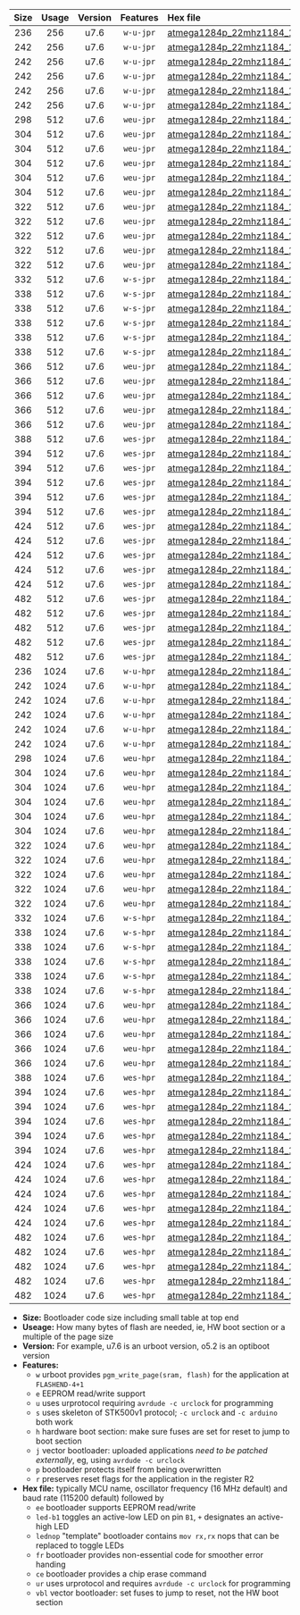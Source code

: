 |Size|Usage|Version|Features|Hex file|
|:-:|:-:|:-:|:-:|:--|
|236|256|u7.6|`w-u-jpr`|[atmega1284p_22mhz1184_19200bps_ur_vbl.hex](https://raw.githubusercontent.com/stefanrueger/urboot/main/bootloaders/atmega1284p/fcpu_22mhz1184/19200_bps/atmega1284p_22mhz1184_19200bps_ur_vbl.hex)|
|242|256|u7.6|`w-u-jpr`|[atmega1284p_22mhz1184_19200bps_led+b5_ur_vbl.hex](https://raw.githubusercontent.com/stefanrueger/urboot/main/bootloaders/atmega1284p/fcpu_22mhz1184/19200_bps/atmega1284p_22mhz1184_19200bps_led+b5_ur_vbl.hex)|
|242|256|u7.6|`w-u-jpr`|[atmega1284p_22mhz1184_19200bps_led+b7_ur_vbl.hex](https://raw.githubusercontent.com/stefanrueger/urboot/main/bootloaders/atmega1284p/fcpu_22mhz1184/19200_bps/atmega1284p_22mhz1184_19200bps_led+b7_ur_vbl.hex)|
|242|256|u7.6|`w-u-jpr`|[atmega1284p_22mhz1184_19200bps_led+c7_ur_vbl.hex](https://raw.githubusercontent.com/stefanrueger/urboot/main/bootloaders/atmega1284p/fcpu_22mhz1184/19200_bps/atmega1284p_22mhz1184_19200bps_led+c7_ur_vbl.hex)|
|242|256|u7.6|`w-u-jpr`|[atmega1284p_22mhz1184_19200bps_led+d7_ur_vbl.hex](https://raw.githubusercontent.com/stefanrueger/urboot/main/bootloaders/atmega1284p/fcpu_22mhz1184/19200_bps/atmega1284p_22mhz1184_19200bps_led+d7_ur_vbl.hex)|
|242|256|u7.6|`w-u-jpr`|[atmega1284p_22mhz1184_19200bps_lednop_ur_vbl.hex](https://raw.githubusercontent.com/stefanrueger/urboot/main/bootloaders/atmega1284p/fcpu_22mhz1184/19200_bps/atmega1284p_22mhz1184_19200bps_lednop_ur_vbl.hex)|
|298|512|u7.6|`weu-jpr`|[atmega1284p_22mhz1184_19200bps_ee_ur_vbl.hex](https://raw.githubusercontent.com/stefanrueger/urboot/main/bootloaders/atmega1284p/fcpu_22mhz1184/19200_bps/atmega1284p_22mhz1184_19200bps_ee_ur_vbl.hex)|
|304|512|u7.6|`weu-jpr`|[atmega1284p_22mhz1184_19200bps_ee_led+b5_ur_vbl.hex](https://raw.githubusercontent.com/stefanrueger/urboot/main/bootloaders/atmega1284p/fcpu_22mhz1184/19200_bps/atmega1284p_22mhz1184_19200bps_ee_led+b5_ur_vbl.hex)|
|304|512|u7.6|`weu-jpr`|[atmega1284p_22mhz1184_19200bps_ee_led+b7_ur_vbl.hex](https://raw.githubusercontent.com/stefanrueger/urboot/main/bootloaders/atmega1284p/fcpu_22mhz1184/19200_bps/atmega1284p_22mhz1184_19200bps_ee_led+b7_ur_vbl.hex)|
|304|512|u7.6|`weu-jpr`|[atmega1284p_22mhz1184_19200bps_ee_led+c7_ur_vbl.hex](https://raw.githubusercontent.com/stefanrueger/urboot/main/bootloaders/atmega1284p/fcpu_22mhz1184/19200_bps/atmega1284p_22mhz1184_19200bps_ee_led+c7_ur_vbl.hex)|
|304|512|u7.6|`weu-jpr`|[atmega1284p_22mhz1184_19200bps_ee_led+d7_ur_vbl.hex](https://raw.githubusercontent.com/stefanrueger/urboot/main/bootloaders/atmega1284p/fcpu_22mhz1184/19200_bps/atmega1284p_22mhz1184_19200bps_ee_led+d7_ur_vbl.hex)|
|304|512|u7.6|`weu-jpr`|[atmega1284p_22mhz1184_19200bps_ee_lednop_ur_vbl.hex](https://raw.githubusercontent.com/stefanrueger/urboot/main/bootloaders/atmega1284p/fcpu_22mhz1184/19200_bps/atmega1284p_22mhz1184_19200bps_ee_lednop_ur_vbl.hex)|
|322|512|u7.6|`weu-jpr`|[atmega1284p_22mhz1184_19200bps_ee_led+b5_fr_ur_vbl.hex](https://raw.githubusercontent.com/stefanrueger/urboot/main/bootloaders/atmega1284p/fcpu_22mhz1184/19200_bps/atmega1284p_22mhz1184_19200bps_ee_led+b5_fr_ur_vbl.hex)|
|322|512|u7.6|`weu-jpr`|[atmega1284p_22mhz1184_19200bps_ee_led+b7_fr_ur_vbl.hex](https://raw.githubusercontent.com/stefanrueger/urboot/main/bootloaders/atmega1284p/fcpu_22mhz1184/19200_bps/atmega1284p_22mhz1184_19200bps_ee_led+b7_fr_ur_vbl.hex)|
|322|512|u7.6|`weu-jpr`|[atmega1284p_22mhz1184_19200bps_ee_led+c7_fr_ur_vbl.hex](https://raw.githubusercontent.com/stefanrueger/urboot/main/bootloaders/atmega1284p/fcpu_22mhz1184/19200_bps/atmega1284p_22mhz1184_19200bps_ee_led+c7_fr_ur_vbl.hex)|
|322|512|u7.6|`weu-jpr`|[atmega1284p_22mhz1184_19200bps_ee_led+d7_fr_ur_vbl.hex](https://raw.githubusercontent.com/stefanrueger/urboot/main/bootloaders/atmega1284p/fcpu_22mhz1184/19200_bps/atmega1284p_22mhz1184_19200bps_ee_led+d7_fr_ur_vbl.hex)|
|322|512|u7.6|`weu-jpr`|[atmega1284p_22mhz1184_19200bps_ee_lednop_fr_ur_vbl.hex](https://raw.githubusercontent.com/stefanrueger/urboot/main/bootloaders/atmega1284p/fcpu_22mhz1184/19200_bps/atmega1284p_22mhz1184_19200bps_ee_lednop_fr_ur_vbl.hex)|
|332|512|u7.6|`w-s-jpr`|[atmega1284p_22mhz1184_19200bps_vbl.hex](https://raw.githubusercontent.com/stefanrueger/urboot/main/bootloaders/atmega1284p/fcpu_22mhz1184/19200_bps/atmega1284p_22mhz1184_19200bps_vbl.hex)|
|338|512|u7.6|`w-s-jpr`|[atmega1284p_22mhz1184_19200bps_led+b5_vbl.hex](https://raw.githubusercontent.com/stefanrueger/urboot/main/bootloaders/atmega1284p/fcpu_22mhz1184/19200_bps/atmega1284p_22mhz1184_19200bps_led+b5_vbl.hex)|
|338|512|u7.6|`w-s-jpr`|[atmega1284p_22mhz1184_19200bps_led+b7_vbl.hex](https://raw.githubusercontent.com/stefanrueger/urboot/main/bootloaders/atmega1284p/fcpu_22mhz1184/19200_bps/atmega1284p_22mhz1184_19200bps_led+b7_vbl.hex)|
|338|512|u7.6|`w-s-jpr`|[atmega1284p_22mhz1184_19200bps_led+c7_vbl.hex](https://raw.githubusercontent.com/stefanrueger/urboot/main/bootloaders/atmega1284p/fcpu_22mhz1184/19200_bps/atmega1284p_22mhz1184_19200bps_led+c7_vbl.hex)|
|338|512|u7.6|`w-s-jpr`|[atmega1284p_22mhz1184_19200bps_led+d7_vbl.hex](https://raw.githubusercontent.com/stefanrueger/urboot/main/bootloaders/atmega1284p/fcpu_22mhz1184/19200_bps/atmega1284p_22mhz1184_19200bps_led+d7_vbl.hex)|
|338|512|u7.6|`w-s-jpr`|[atmega1284p_22mhz1184_19200bps_lednop_vbl.hex](https://raw.githubusercontent.com/stefanrueger/urboot/main/bootloaders/atmega1284p/fcpu_22mhz1184/19200_bps/atmega1284p_22mhz1184_19200bps_lednop_vbl.hex)|
|366|512|u7.6|`weu-jpr`|[atmega1284p_22mhz1184_19200bps_ee_led+b5_fr_ce_ur_vbl.hex](https://raw.githubusercontent.com/stefanrueger/urboot/main/bootloaders/atmega1284p/fcpu_22mhz1184/19200_bps/atmega1284p_22mhz1184_19200bps_ee_led+b5_fr_ce_ur_vbl.hex)|
|366|512|u7.6|`weu-jpr`|[atmega1284p_22mhz1184_19200bps_ee_led+b7_fr_ce_ur_vbl.hex](https://raw.githubusercontent.com/stefanrueger/urboot/main/bootloaders/atmega1284p/fcpu_22mhz1184/19200_bps/atmega1284p_22mhz1184_19200bps_ee_led+b7_fr_ce_ur_vbl.hex)|
|366|512|u7.6|`weu-jpr`|[atmega1284p_22mhz1184_19200bps_ee_led+c7_fr_ce_ur_vbl.hex](https://raw.githubusercontent.com/stefanrueger/urboot/main/bootloaders/atmega1284p/fcpu_22mhz1184/19200_bps/atmega1284p_22mhz1184_19200bps_ee_led+c7_fr_ce_ur_vbl.hex)|
|366|512|u7.6|`weu-jpr`|[atmega1284p_22mhz1184_19200bps_ee_led+d7_fr_ce_ur_vbl.hex](https://raw.githubusercontent.com/stefanrueger/urboot/main/bootloaders/atmega1284p/fcpu_22mhz1184/19200_bps/atmega1284p_22mhz1184_19200bps_ee_led+d7_fr_ce_ur_vbl.hex)|
|366|512|u7.6|`weu-jpr`|[atmega1284p_22mhz1184_19200bps_ee_lednop_fr_ce_ur_vbl.hex](https://raw.githubusercontent.com/stefanrueger/urboot/main/bootloaders/atmega1284p/fcpu_22mhz1184/19200_bps/atmega1284p_22mhz1184_19200bps_ee_lednop_fr_ce_ur_vbl.hex)|
|388|512|u7.6|`wes-jpr`|[atmega1284p_22mhz1184_19200bps_ee_vbl.hex](https://raw.githubusercontent.com/stefanrueger/urboot/main/bootloaders/atmega1284p/fcpu_22mhz1184/19200_bps/atmega1284p_22mhz1184_19200bps_ee_vbl.hex)|
|394|512|u7.6|`wes-jpr`|[atmega1284p_22mhz1184_19200bps_ee_led+b5_vbl.hex](https://raw.githubusercontent.com/stefanrueger/urboot/main/bootloaders/atmega1284p/fcpu_22mhz1184/19200_bps/atmega1284p_22mhz1184_19200bps_ee_led+b5_vbl.hex)|
|394|512|u7.6|`wes-jpr`|[atmega1284p_22mhz1184_19200bps_ee_led+b7_vbl.hex](https://raw.githubusercontent.com/stefanrueger/urboot/main/bootloaders/atmega1284p/fcpu_22mhz1184/19200_bps/atmega1284p_22mhz1184_19200bps_ee_led+b7_vbl.hex)|
|394|512|u7.6|`wes-jpr`|[atmega1284p_22mhz1184_19200bps_ee_led+c7_vbl.hex](https://raw.githubusercontent.com/stefanrueger/urboot/main/bootloaders/atmega1284p/fcpu_22mhz1184/19200_bps/atmega1284p_22mhz1184_19200bps_ee_led+c7_vbl.hex)|
|394|512|u7.6|`wes-jpr`|[atmega1284p_22mhz1184_19200bps_ee_led+d7_vbl.hex](https://raw.githubusercontent.com/stefanrueger/urboot/main/bootloaders/atmega1284p/fcpu_22mhz1184/19200_bps/atmega1284p_22mhz1184_19200bps_ee_led+d7_vbl.hex)|
|394|512|u7.6|`wes-jpr`|[atmega1284p_22mhz1184_19200bps_ee_lednop_vbl.hex](https://raw.githubusercontent.com/stefanrueger/urboot/main/bootloaders/atmega1284p/fcpu_22mhz1184/19200_bps/atmega1284p_22mhz1184_19200bps_ee_lednop_vbl.hex)|
|424|512|u7.6|`wes-jpr`|[atmega1284p_22mhz1184_19200bps_ee_led+b5_fr_vbl.hex](https://raw.githubusercontent.com/stefanrueger/urboot/main/bootloaders/atmega1284p/fcpu_22mhz1184/19200_bps/atmega1284p_22mhz1184_19200bps_ee_led+b5_fr_vbl.hex)|
|424|512|u7.6|`wes-jpr`|[atmega1284p_22mhz1184_19200bps_ee_led+b7_fr_vbl.hex](https://raw.githubusercontent.com/stefanrueger/urboot/main/bootloaders/atmega1284p/fcpu_22mhz1184/19200_bps/atmega1284p_22mhz1184_19200bps_ee_led+b7_fr_vbl.hex)|
|424|512|u7.6|`wes-jpr`|[atmega1284p_22mhz1184_19200bps_ee_led+c7_fr_vbl.hex](https://raw.githubusercontent.com/stefanrueger/urboot/main/bootloaders/atmega1284p/fcpu_22mhz1184/19200_bps/atmega1284p_22mhz1184_19200bps_ee_led+c7_fr_vbl.hex)|
|424|512|u7.6|`wes-jpr`|[atmega1284p_22mhz1184_19200bps_ee_led+d7_fr_vbl.hex](https://raw.githubusercontent.com/stefanrueger/urboot/main/bootloaders/atmega1284p/fcpu_22mhz1184/19200_bps/atmega1284p_22mhz1184_19200bps_ee_led+d7_fr_vbl.hex)|
|424|512|u7.6|`wes-jpr`|[atmega1284p_22mhz1184_19200bps_ee_lednop_fr_vbl.hex](https://raw.githubusercontent.com/stefanrueger/urboot/main/bootloaders/atmega1284p/fcpu_22mhz1184/19200_bps/atmega1284p_22mhz1184_19200bps_ee_lednop_fr_vbl.hex)|
|482|512|u7.6|`wes-jpr`|[atmega1284p_22mhz1184_19200bps_ee_led+b5_fr_ce_vbl.hex](https://raw.githubusercontent.com/stefanrueger/urboot/main/bootloaders/atmega1284p/fcpu_22mhz1184/19200_bps/atmega1284p_22mhz1184_19200bps_ee_led+b5_fr_ce_vbl.hex)|
|482|512|u7.6|`wes-jpr`|[atmega1284p_22mhz1184_19200bps_ee_led+b7_fr_ce_vbl.hex](https://raw.githubusercontent.com/stefanrueger/urboot/main/bootloaders/atmega1284p/fcpu_22mhz1184/19200_bps/atmega1284p_22mhz1184_19200bps_ee_led+b7_fr_ce_vbl.hex)|
|482|512|u7.6|`wes-jpr`|[atmega1284p_22mhz1184_19200bps_ee_led+c7_fr_ce_vbl.hex](https://raw.githubusercontent.com/stefanrueger/urboot/main/bootloaders/atmega1284p/fcpu_22mhz1184/19200_bps/atmega1284p_22mhz1184_19200bps_ee_led+c7_fr_ce_vbl.hex)|
|482|512|u7.6|`wes-jpr`|[atmega1284p_22mhz1184_19200bps_ee_led+d7_fr_ce_vbl.hex](https://raw.githubusercontent.com/stefanrueger/urboot/main/bootloaders/atmega1284p/fcpu_22mhz1184/19200_bps/atmega1284p_22mhz1184_19200bps_ee_led+d7_fr_ce_vbl.hex)|
|482|512|u7.6|`wes-jpr`|[atmega1284p_22mhz1184_19200bps_ee_lednop_fr_ce_vbl.hex](https://raw.githubusercontent.com/stefanrueger/urboot/main/bootloaders/atmega1284p/fcpu_22mhz1184/19200_bps/atmega1284p_22mhz1184_19200bps_ee_lednop_fr_ce_vbl.hex)|
|236|1024|u7.6|`w-u-hpr`|[atmega1284p_22mhz1184_19200bps_ur.hex](https://raw.githubusercontent.com/stefanrueger/urboot/main/bootloaders/atmega1284p/fcpu_22mhz1184/19200_bps/atmega1284p_22mhz1184_19200bps_ur.hex)|
|242|1024|u7.6|`w-u-hpr`|[atmega1284p_22mhz1184_19200bps_led+b5_ur.hex](https://raw.githubusercontent.com/stefanrueger/urboot/main/bootloaders/atmega1284p/fcpu_22mhz1184/19200_bps/atmega1284p_22mhz1184_19200bps_led+b5_ur.hex)|
|242|1024|u7.6|`w-u-hpr`|[atmega1284p_22mhz1184_19200bps_led+b7_ur.hex](https://raw.githubusercontent.com/stefanrueger/urboot/main/bootloaders/atmega1284p/fcpu_22mhz1184/19200_bps/atmega1284p_22mhz1184_19200bps_led+b7_ur.hex)|
|242|1024|u7.6|`w-u-hpr`|[atmega1284p_22mhz1184_19200bps_led+c7_ur.hex](https://raw.githubusercontent.com/stefanrueger/urboot/main/bootloaders/atmega1284p/fcpu_22mhz1184/19200_bps/atmega1284p_22mhz1184_19200bps_led+c7_ur.hex)|
|242|1024|u7.6|`w-u-hpr`|[atmega1284p_22mhz1184_19200bps_led+d7_ur.hex](https://raw.githubusercontent.com/stefanrueger/urboot/main/bootloaders/atmega1284p/fcpu_22mhz1184/19200_bps/atmega1284p_22mhz1184_19200bps_led+d7_ur.hex)|
|242|1024|u7.6|`w-u-hpr`|[atmega1284p_22mhz1184_19200bps_lednop_ur.hex](https://raw.githubusercontent.com/stefanrueger/urboot/main/bootloaders/atmega1284p/fcpu_22mhz1184/19200_bps/atmega1284p_22mhz1184_19200bps_lednop_ur.hex)|
|298|1024|u7.6|`weu-hpr`|[atmega1284p_22mhz1184_19200bps_ee_ur.hex](https://raw.githubusercontent.com/stefanrueger/urboot/main/bootloaders/atmega1284p/fcpu_22mhz1184/19200_bps/atmega1284p_22mhz1184_19200bps_ee_ur.hex)|
|304|1024|u7.6|`weu-hpr`|[atmega1284p_22mhz1184_19200bps_ee_led+b5_ur.hex](https://raw.githubusercontent.com/stefanrueger/urboot/main/bootloaders/atmega1284p/fcpu_22mhz1184/19200_bps/atmega1284p_22mhz1184_19200bps_ee_led+b5_ur.hex)|
|304|1024|u7.6|`weu-hpr`|[atmega1284p_22mhz1184_19200bps_ee_led+b7_ur.hex](https://raw.githubusercontent.com/stefanrueger/urboot/main/bootloaders/atmega1284p/fcpu_22mhz1184/19200_bps/atmega1284p_22mhz1184_19200bps_ee_led+b7_ur.hex)|
|304|1024|u7.6|`weu-hpr`|[atmega1284p_22mhz1184_19200bps_ee_led+c7_ur.hex](https://raw.githubusercontent.com/stefanrueger/urboot/main/bootloaders/atmega1284p/fcpu_22mhz1184/19200_bps/atmega1284p_22mhz1184_19200bps_ee_led+c7_ur.hex)|
|304|1024|u7.6|`weu-hpr`|[atmega1284p_22mhz1184_19200bps_ee_led+d7_ur.hex](https://raw.githubusercontent.com/stefanrueger/urboot/main/bootloaders/atmega1284p/fcpu_22mhz1184/19200_bps/atmega1284p_22mhz1184_19200bps_ee_led+d7_ur.hex)|
|304|1024|u7.6|`weu-hpr`|[atmega1284p_22mhz1184_19200bps_ee_lednop_ur.hex](https://raw.githubusercontent.com/stefanrueger/urboot/main/bootloaders/atmega1284p/fcpu_22mhz1184/19200_bps/atmega1284p_22mhz1184_19200bps_ee_lednop_ur.hex)|
|322|1024|u7.6|`weu-hpr`|[atmega1284p_22mhz1184_19200bps_ee_led+b5_fr_ur.hex](https://raw.githubusercontent.com/stefanrueger/urboot/main/bootloaders/atmega1284p/fcpu_22mhz1184/19200_bps/atmega1284p_22mhz1184_19200bps_ee_led+b5_fr_ur.hex)|
|322|1024|u7.6|`weu-hpr`|[atmega1284p_22mhz1184_19200bps_ee_led+b7_fr_ur.hex](https://raw.githubusercontent.com/stefanrueger/urboot/main/bootloaders/atmega1284p/fcpu_22mhz1184/19200_bps/atmega1284p_22mhz1184_19200bps_ee_led+b7_fr_ur.hex)|
|322|1024|u7.6|`weu-hpr`|[atmega1284p_22mhz1184_19200bps_ee_led+c7_fr_ur.hex](https://raw.githubusercontent.com/stefanrueger/urboot/main/bootloaders/atmega1284p/fcpu_22mhz1184/19200_bps/atmega1284p_22mhz1184_19200bps_ee_led+c7_fr_ur.hex)|
|322|1024|u7.6|`weu-hpr`|[atmega1284p_22mhz1184_19200bps_ee_led+d7_fr_ur.hex](https://raw.githubusercontent.com/stefanrueger/urboot/main/bootloaders/atmega1284p/fcpu_22mhz1184/19200_bps/atmega1284p_22mhz1184_19200bps_ee_led+d7_fr_ur.hex)|
|322|1024|u7.6|`weu-hpr`|[atmega1284p_22mhz1184_19200bps_ee_lednop_fr_ur.hex](https://raw.githubusercontent.com/stefanrueger/urboot/main/bootloaders/atmega1284p/fcpu_22mhz1184/19200_bps/atmega1284p_22mhz1184_19200bps_ee_lednop_fr_ur.hex)|
|332|1024|u7.6|`w-s-hpr`|[atmega1284p_22mhz1184_19200bps.hex](https://raw.githubusercontent.com/stefanrueger/urboot/main/bootloaders/atmega1284p/fcpu_22mhz1184/19200_bps/atmega1284p_22mhz1184_19200bps.hex)|
|338|1024|u7.6|`w-s-hpr`|[atmega1284p_22mhz1184_19200bps_led+b5.hex](https://raw.githubusercontent.com/stefanrueger/urboot/main/bootloaders/atmega1284p/fcpu_22mhz1184/19200_bps/atmega1284p_22mhz1184_19200bps_led+b5.hex)|
|338|1024|u7.6|`w-s-hpr`|[atmega1284p_22mhz1184_19200bps_led+b7.hex](https://raw.githubusercontent.com/stefanrueger/urboot/main/bootloaders/atmega1284p/fcpu_22mhz1184/19200_bps/atmega1284p_22mhz1184_19200bps_led+b7.hex)|
|338|1024|u7.6|`w-s-hpr`|[atmega1284p_22mhz1184_19200bps_led+c7.hex](https://raw.githubusercontent.com/stefanrueger/urboot/main/bootloaders/atmega1284p/fcpu_22mhz1184/19200_bps/atmega1284p_22mhz1184_19200bps_led+c7.hex)|
|338|1024|u7.6|`w-s-hpr`|[atmega1284p_22mhz1184_19200bps_led+d7.hex](https://raw.githubusercontent.com/stefanrueger/urboot/main/bootloaders/atmega1284p/fcpu_22mhz1184/19200_bps/atmega1284p_22mhz1184_19200bps_led+d7.hex)|
|338|1024|u7.6|`w-s-hpr`|[atmega1284p_22mhz1184_19200bps_lednop.hex](https://raw.githubusercontent.com/stefanrueger/urboot/main/bootloaders/atmega1284p/fcpu_22mhz1184/19200_bps/atmega1284p_22mhz1184_19200bps_lednop.hex)|
|366|1024|u7.6|`weu-hpr`|[atmega1284p_22mhz1184_19200bps_ee_led+b5_fr_ce_ur.hex](https://raw.githubusercontent.com/stefanrueger/urboot/main/bootloaders/atmega1284p/fcpu_22mhz1184/19200_bps/atmega1284p_22mhz1184_19200bps_ee_led+b5_fr_ce_ur.hex)|
|366|1024|u7.6|`weu-hpr`|[atmega1284p_22mhz1184_19200bps_ee_led+b7_fr_ce_ur.hex](https://raw.githubusercontent.com/stefanrueger/urboot/main/bootloaders/atmega1284p/fcpu_22mhz1184/19200_bps/atmega1284p_22mhz1184_19200bps_ee_led+b7_fr_ce_ur.hex)|
|366|1024|u7.6|`weu-hpr`|[atmega1284p_22mhz1184_19200bps_ee_led+c7_fr_ce_ur.hex](https://raw.githubusercontent.com/stefanrueger/urboot/main/bootloaders/atmega1284p/fcpu_22mhz1184/19200_bps/atmega1284p_22mhz1184_19200bps_ee_led+c7_fr_ce_ur.hex)|
|366|1024|u7.6|`weu-hpr`|[atmega1284p_22mhz1184_19200bps_ee_led+d7_fr_ce_ur.hex](https://raw.githubusercontent.com/stefanrueger/urboot/main/bootloaders/atmega1284p/fcpu_22mhz1184/19200_bps/atmega1284p_22mhz1184_19200bps_ee_led+d7_fr_ce_ur.hex)|
|366|1024|u7.6|`weu-hpr`|[atmega1284p_22mhz1184_19200bps_ee_lednop_fr_ce_ur.hex](https://raw.githubusercontent.com/stefanrueger/urboot/main/bootloaders/atmega1284p/fcpu_22mhz1184/19200_bps/atmega1284p_22mhz1184_19200bps_ee_lednop_fr_ce_ur.hex)|
|388|1024|u7.6|`wes-hpr`|[atmega1284p_22mhz1184_19200bps_ee.hex](https://raw.githubusercontent.com/stefanrueger/urboot/main/bootloaders/atmega1284p/fcpu_22mhz1184/19200_bps/atmega1284p_22mhz1184_19200bps_ee.hex)|
|394|1024|u7.6|`wes-hpr`|[atmega1284p_22mhz1184_19200bps_ee_led+b5.hex](https://raw.githubusercontent.com/stefanrueger/urboot/main/bootloaders/atmega1284p/fcpu_22mhz1184/19200_bps/atmega1284p_22mhz1184_19200bps_ee_led+b5.hex)|
|394|1024|u7.6|`wes-hpr`|[atmega1284p_22mhz1184_19200bps_ee_led+b7.hex](https://raw.githubusercontent.com/stefanrueger/urboot/main/bootloaders/atmega1284p/fcpu_22mhz1184/19200_bps/atmega1284p_22mhz1184_19200bps_ee_led+b7.hex)|
|394|1024|u7.6|`wes-hpr`|[atmega1284p_22mhz1184_19200bps_ee_led+c7.hex](https://raw.githubusercontent.com/stefanrueger/urboot/main/bootloaders/atmega1284p/fcpu_22mhz1184/19200_bps/atmega1284p_22mhz1184_19200bps_ee_led+c7.hex)|
|394|1024|u7.6|`wes-hpr`|[atmega1284p_22mhz1184_19200bps_ee_led+d7.hex](https://raw.githubusercontent.com/stefanrueger/urboot/main/bootloaders/atmega1284p/fcpu_22mhz1184/19200_bps/atmega1284p_22mhz1184_19200bps_ee_led+d7.hex)|
|394|1024|u7.6|`wes-hpr`|[atmega1284p_22mhz1184_19200bps_ee_lednop.hex](https://raw.githubusercontent.com/stefanrueger/urboot/main/bootloaders/atmega1284p/fcpu_22mhz1184/19200_bps/atmega1284p_22mhz1184_19200bps_ee_lednop.hex)|
|424|1024|u7.6|`wes-hpr`|[atmega1284p_22mhz1184_19200bps_ee_led+b5_fr.hex](https://raw.githubusercontent.com/stefanrueger/urboot/main/bootloaders/atmega1284p/fcpu_22mhz1184/19200_bps/atmega1284p_22mhz1184_19200bps_ee_led+b5_fr.hex)|
|424|1024|u7.6|`wes-hpr`|[atmega1284p_22mhz1184_19200bps_ee_led+b7_fr.hex](https://raw.githubusercontent.com/stefanrueger/urboot/main/bootloaders/atmega1284p/fcpu_22mhz1184/19200_bps/atmega1284p_22mhz1184_19200bps_ee_led+b7_fr.hex)|
|424|1024|u7.6|`wes-hpr`|[atmega1284p_22mhz1184_19200bps_ee_led+c7_fr.hex](https://raw.githubusercontent.com/stefanrueger/urboot/main/bootloaders/atmega1284p/fcpu_22mhz1184/19200_bps/atmega1284p_22mhz1184_19200bps_ee_led+c7_fr.hex)|
|424|1024|u7.6|`wes-hpr`|[atmega1284p_22mhz1184_19200bps_ee_led+d7_fr.hex](https://raw.githubusercontent.com/stefanrueger/urboot/main/bootloaders/atmega1284p/fcpu_22mhz1184/19200_bps/atmega1284p_22mhz1184_19200bps_ee_led+d7_fr.hex)|
|424|1024|u7.6|`wes-hpr`|[atmega1284p_22mhz1184_19200bps_ee_lednop_fr.hex](https://raw.githubusercontent.com/stefanrueger/urboot/main/bootloaders/atmega1284p/fcpu_22mhz1184/19200_bps/atmega1284p_22mhz1184_19200bps_ee_lednop_fr.hex)|
|482|1024|u7.6|`wes-hpr`|[atmega1284p_22mhz1184_19200bps_ee_led+b5_fr_ce.hex](https://raw.githubusercontent.com/stefanrueger/urboot/main/bootloaders/atmega1284p/fcpu_22mhz1184/19200_bps/atmega1284p_22mhz1184_19200bps_ee_led+b5_fr_ce.hex)|
|482|1024|u7.6|`wes-hpr`|[atmega1284p_22mhz1184_19200bps_ee_led+b7_fr_ce.hex](https://raw.githubusercontent.com/stefanrueger/urboot/main/bootloaders/atmega1284p/fcpu_22mhz1184/19200_bps/atmega1284p_22mhz1184_19200bps_ee_led+b7_fr_ce.hex)|
|482|1024|u7.6|`wes-hpr`|[atmega1284p_22mhz1184_19200bps_ee_led+c7_fr_ce.hex](https://raw.githubusercontent.com/stefanrueger/urboot/main/bootloaders/atmega1284p/fcpu_22mhz1184/19200_bps/atmega1284p_22mhz1184_19200bps_ee_led+c7_fr_ce.hex)|
|482|1024|u7.6|`wes-hpr`|[atmega1284p_22mhz1184_19200bps_ee_led+d7_fr_ce.hex](https://raw.githubusercontent.com/stefanrueger/urboot/main/bootloaders/atmega1284p/fcpu_22mhz1184/19200_bps/atmega1284p_22mhz1184_19200bps_ee_led+d7_fr_ce.hex)|
|482|1024|u7.6|`wes-hpr`|[atmega1284p_22mhz1184_19200bps_ee_lednop_fr_ce.hex](https://raw.githubusercontent.com/stefanrueger/urboot/main/bootloaders/atmega1284p/fcpu_22mhz1184/19200_bps/atmega1284p_22mhz1184_19200bps_ee_lednop_fr_ce.hex)|

- **Size:** Bootloader code size including small table at top end
- **Useage:** How many bytes of flash are needed, ie, HW boot section or a multiple of the page size
- **Version:** For example, u7.6 is an urboot version, o5.2 is an optiboot version
- **Features:**
  + `w` urboot provides `pgm_write_page(sram, flash)` for the application at `FLASHEND-4+1`
  + `e` EEPROM read/write support
  + `u` uses urprotocol requiring `avrdude -c urclock` for programming
  + `s` uses skeleton of STK500v1 protocol; `-c urclock` and `-c arduino` both work
  + `h` hardware boot section: make sure fuses are set for reset to jump to boot section
  + `j` vector bootloader: uploaded applications *need to be patched externally*, eg, using `avrdude -c urclock`
  + `p` bootloader protects itself from being overwritten
  + `r` preserves reset flags for the application in the register R2
- **Hex file:** typically MCU name, oscillator frequency (16 MHz default) and baud rate (115200 default) followed by
  + `ee` bootloader supports EEPROM read/write
  + `led-b1` toggles an active-low LED on pin `B1`, `+` designates an active-high LED
  + `lednop` "template" bootloader contains `mov rx,rx` nops that can be replaced to toggle LEDs
  + `fr` bootloader provides non-essential code for smoother error handing
  + `ce` bootloader provides a chip erase command
  + `ur` uses urprotocol and requires `avrdude -c urclock` for programming
  + `vbl` vector bootloader: set fuses to jump to reset, not the HW boot section

